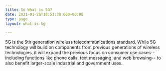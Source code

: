 ```yaml
---
title: So What is 5G?
date: 2021-01-26T18:53:38.000+00:00
type: page
layout: what-is-5g

---
```

5G is the 5th generation wireless telecommunications standard. While 5G technology will build on components from previous generations of wireless technologies, it will expand the previous focus on consumer use cases--including functions like phone calls, text messaging, and web browsing-- to also benefit larger-scale industrial and government uses.